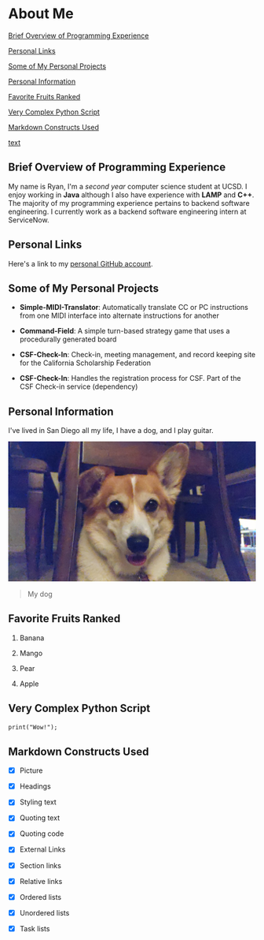 # About Me

[Brief Overview of Programming Experience](#brief-overview-of-programming-experience)

[Personal Links](#personal-links)

[Some of My Personal Projects](#some-of-my-personal-projects)

[Personal Information](#personal-information)

[Favorite Fruits Ranked](#favorite-fruits-ranked)

[Very Complex Python Script](#very-complex-python-script)

[Markdown Constructs Used](#markdown-constructs-used)

[text](text.txt)

## Brief Overview of Programming Experience

My name is Ryan, I'm a *second year* computer science student at UCSD. I enjoy working in **Java** although I also have experience with **LAMP** and **C++**. The majority of my programming experience pertains to backend software engineering. I currently work as a backend software engineering intern at ServiceNow.

## Personal Links

Here's a link to my [personal GitHub account](https://github.com/ryankeegan).

## Some of My Personal Projects

- **Simple-MIDI-Translator**: Automatically translate CC or PC instructions from one MIDI interface into alternate instructions for another

- **Command-Field**: A simple turn-based strategy game that uses a procedurally generated board

- **CSF-Check-In**: Check-in, meeting management, and record keeping site for the California Scholarship Federation

- **CSF-Check-In**: Handles the registration process for CSF. Part of the CSF Check-in service (dependency)

## Personal Information

I've lived in San Diego all my life, I have a dog, and I play guitar.

![](dog.jpg)
> My dog

## Favorite Fruits Ranked

1. Banana

2. Mango

3. Pear

4. Apple


## Very Complex Python Script

```
print("Wow!");
```

## Markdown Constructs Used

- [x] Picture

- [x] Headings

- [x] Styling text

- [x] Quoting text

- [x] Quoting code

- [x] External Links

- [x] Section links

- [x] Relative links

- [x] Ordered lists

- [x] Unordered lists

- [x] Task lists